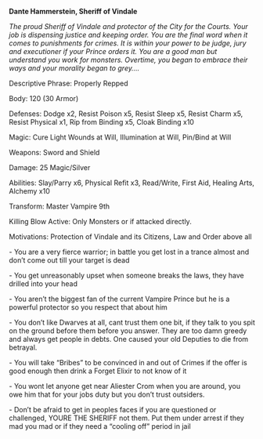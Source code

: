 **Dante Hammerstein, Sheriff of Vindale**

*The proud Sheriff of Vindale and protector of the City for the Courts. Your job is dispensing justice and keeping order. You are the final word when it comes to punishments for crimes. It is within your power to be judge, jury and executioner if your Prince orders it. You are a good man but understand you work for monsters. Overtime, you began to embrace their ways and your morality began to grey….*

Descriptive Phrase: Properly Repped

Body: 120 (30 Armor)

Defenses: Dodge x2, Resist Poison x5, Resist Sleep x5, Resist Charm x5, Resist Physical x1, Rip from Binding x5, Cloak Binding x10

Magic: Cure Light Wounds at Will, Illumination at Will, Pin/Bind at Will

Weapons: Sword and Shield

Damage: 25 Magic/Silver

Abilities: Slay/Parry x6, Physical Refit x3, Read/Write, First Aid, Healing Arts, Alchemy x10

Transform: Master Vampire 9th

Killing Blow Active: Only Monsters or if attacked directly.

Motivations: Protection of Vindale and its Citizens, Law and Order above all

\-    You are a very fierce warrior; in battle you get lost in a trance almost and don’t come out till your target is dead

\-    You get unreasonably upset when someone breaks the laws, they have drilled into your head

\-    You aren’t the biggest fan of the current Vampire Prince but he is a powerful protector so you respect that about him

\-    You don’t like Dwarves at all, cant trust them one bit, if they talk to you spit on the ground before them before you answer. They are too damn greedy and always get people in debts. One caused your old Deputies to die from betrayal.

\-    You will take “Bribes” to be convinced in and out of Crimes if the offer is good enough then drink a Forget Elixir to not know of it

\-    You wont let anyone get near Aliester Crom when you are around, you owe him that for your jobs duty but you don’t trust outsiders.

\-    Don’t be afraid to get in peoples faces if you are questioned or challenged, YOURE THE SHERIFF not them. Put them under arrest if they mad you mad or if they need a “cooling off” period in jail



